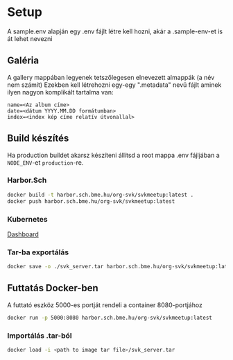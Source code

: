 # Setup

A sample.env alapján egy .env fájlt létre kell hozni, akár a .sample-env-et is át lehet nevezni

## Galéria

A gallery mappában legyenek tetszőlegesen elnevezett almappák (a név nem számít)
Ezekben kell létrehozni egy-egy ".metadata" nevű fájlt aminek ilyen nagyon komplikált tartalma van:

```env
name=<Az album címe>
date=<dátum YYYY.MM.DD formátumban>
index=<index kép címe relatív útvonallal>
```

## Build készítés

Ha production buildet akarsz készíteni állítsd a root mappa .env fájljában a `NODE_ENV`-et `production`-re.

### Harbor.Sch

```sh
docker build -t harbor.sch.bme.hu/org-svk/svkmeetup:latest .
docker push harbor.sch.bme.hu/org-svk/svkmeetup:latest
```

### Kubernetes

[Dashboard](https://dashboard.k8s-01.sch.bme.hu/)

### Tar-ba exportálás

```sh
docker save -o ./svk_server.tar harbor.sch.bme.hu/org-svk/svkmeetup:latest
```

## Futtatás Docker-ben

A futtató eszköz 5000-es portját rendeli a container 8080-portjához

```sh
docker run -p 5000:8080 harbor.sch.bme.hu/org-svk/svkmeetup:latest
```

### Importálás .tar-ból

```sh
docker load -i <path to image tar file>/svk_server.tar
```
